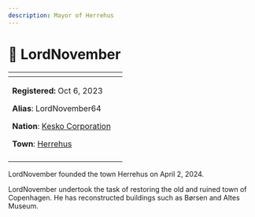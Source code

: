 ```yaml
---
description: Mayor of Herrehus
---
```


# 👤 LordNovember

<table data-view="cards" data-full-width="false"><thead><tr><th></th><th data-hidden data-card-cover data-type="files"></th></tr></thead><tbody><tr><td><p><strong>Registered:</strong> Oct 6, 2023</p><p><strong>Alias</strong>: LordNovember64</p><p><strong>Nation</strong>: <a href="../nations/kesko-corporation.md">Kesko Corporation</a></p><p><strong>Town</strong>: <a href="../towns/herrehus.md">Herrehus</a></p></td><td></td></tr><tr><td><img src="../../../.gitbook/assets/LordNovemver64-skin.png" alt=""></td><td></td></tr></tbody></table>

LordNovember founded the town Herrehus on April 2, 2024.

LordNovember undertook the task of restoring the old and ruined town of Copenhagen. He has reconstructed buildings such as Børsen and Altes Museum.
